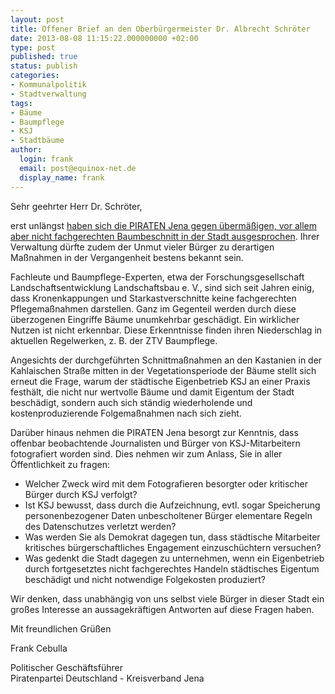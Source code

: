 ```yaml
---
layout: post
title: Offener Brief an den Oberbürgermeister Dr. Albrecht Schröter
date: 2013-08-08 11:15:22.000000000 +02:00
type: post
published: true
status: publish
categories:
- Kommunalpolitik
- Stadtverwaltung
tags:
- Bäume
- Baumpflege
- KSJ
- Stadtbäume
author:
  login: frank
  email: post@equinox-net.de
  display_name: frank
---
```

Sehr geehrter Herr Dr. Schröter,

erst unlängst [haben sich die PIRATEN Jena gegen übermäßigen, vor allem aber nicht fachgerechten Baumbeschnitt in der Stadt ausgesprochen][1]. Ihrer Verwaltung dürfte zudem der Unmut vieler Bürger zu derartigen Maßnahmen in der Vergangenheit bestens bekannt sein.

Fachleute und Baumpflege-Experten, etwa der Forschungsgesellschaft Landschaftsentwicklung Landschaftsbau e. V., sind sich seit Jahren einig, dass Kronenkappungen und Starkastverschnitte keine fachgerechten Pflegemaßnahmen darstellen. Ganz im Gegenteil werden durch diese überzogenen Eingriffe Bäume unumkehrbar geschädigt. Ein wirklicher Nutzen ist nicht erkennbar. Diese Erkenntnisse finden ihren Niederschlag in aktuellen Regelwerken, z. B. der ZTV Baumpflege.

Angesichts der durchgeführten Schnittmaßnahmen an den Kastanien in der Kahlaischen Straße mitten in der Vegetationsperiode der Bäume stellt sich erneut die Frage, warum der städtische Eigenbetrieb KSJ an einer Praxis festhält, die nicht nur wertvolle Bäume und damit Eigentum der Stadt beschädigt, sondern auch sich ständig wiederholende und kostenproduzierende Folgemaßnahmen nach sich zieht.

Darüber hinaus nehmen die PIRATEN Jena besorgt zur Kenntnis, dass offenbar beobachtende Journalisten und Bürger von KSJ-Mitarbeitern fotografiert worden sind. Dies nehmen wir zum Anlass, Sie in aller Öffentlichkeit zu fragen:

- Welcher Zweck wird mit dem Fotografieren besorgter oder kritischer Bürger durch KSJ verfolgt?
- Ist KSJ bewusst, dass durch die Aufzeichnung, evtl. sogar Speicherung personenbezogener Daten unbescholtener Bürger elementare Regeln des Datenschutzes verletzt werden?
- Was werden Sie als Demokrat dagegen tun, dass städtische Mitarbeiter kritisches bürgerschaftliches Engagement einzuschüchtern versuchen?
- Was gedenkt die Stadt dagegen zu unternehmen, wenn ein Eigenbetrieb durch fortgesetztes nicht fachgerechtes Handeln städtisches Eigentum beschädigt und nicht notwendige Folgekosten produziert?

Wir denken, dass unabhängig von uns selbst viele Bürger in dieser Stadt ein großes Interesse an aussagekräftigen Antworten auf diese Fragen haben.

Mit freundlichen Grüßen

Frank Cebulla

Politischer Geschäftsführer<br />
Piratenpartei Deutschland - Kreisverband Jena

[1]: http://www.jenapolis.de/2012/11/jena-kein-paradies-fuer-baeume-seit-jahren-nicht-fachgerechter-baumschnitt-in-jena-es-reicht/ "Link zum Beitrag auf Jenapolis"

